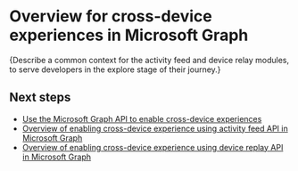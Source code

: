 # Overview for cross-device experiences in Microsoft Graph

{Describe a common context for the activity feed and device relay modules, to serve developers in the explore stage of their journey.}

## Next steps

- [Use the Microsoft Graph API to enable cross-device experiences](../api-reference/v1.0/resources/cross-device-reference-overview.md)
- [Overview of enabling cross-device experience using activity feed API in Microsoft Graph](activity-feed-concept-overview.md)
- [Overview of enabling cross-device experience using device replay API in Microsoft Graph](device-relay-concept-overview.md)